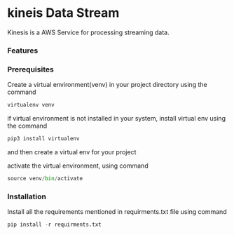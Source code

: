 # kineis Data Stream 
Kinesis is a AWS Service for processing streaming data. 

### Features


### Prerequisites

Create a virtual environment(venv) in your project directory using the command
```python
virtualenv venv
```

if virtual environment is not installed in your system, install virtual env using the command
```python
pip3 install virtualenv
```
and then create a virtual env for your project

activate the virtual environment, using command
```python
source venv/bin/activate
```

### Installation

Install all the requirements mentioned in requirments.txt file using command
```python
pip install -r requirments.txt
``` 

